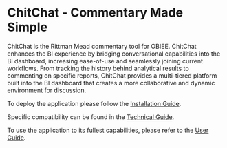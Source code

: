 # ChitChat - Commentary Made Simple

ChitChat is the Rittman Mead commentary tool for OBIEE. ChitChat enhances the BI experience by bridging conversational capabilities into the BI dashboard, increasing ease-of-use and seamlessly joining current workflows. From tracking the history behind analytical results to commenting on specific reports, ChitChat provides a multi-tiered platform built into the BI dashboard that creates a more collaborative and dynamic environment for discussion.

To deploy the application please follow the [Installation Guide](https://github.com/RittmanMead/ChitChat/wiki/Installation-Guide).

Specific compatibility can be found in the [Technical Guide](https://github.com/RittmanMead/ChitChat/wiki/Technical-Guide).

To use the application to its fullest capabilities, please refer to the [User Guide](https://github.com/RittmanMead/ChitChat/wiki/User-Guide).
